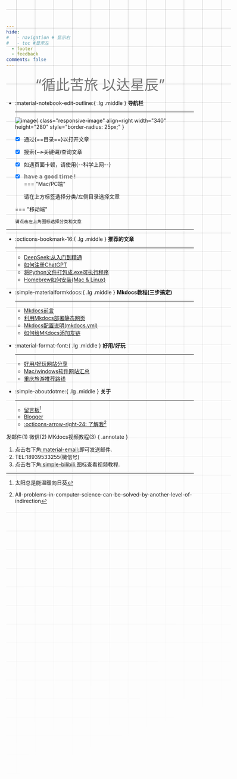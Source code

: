 ```yaml
---
hide:
#   - navigation # 显示右
#   - toc #显示左
  - footer
  - feedback
comments: false
---
```



<center><font class="custom-font ml3">“循此苦旅 以达星辰”</font></center>
<script src="https://cdn.statically.io/libs/animejs/2.0.2/anime.min.js"></script>
<style>
    .custom-font {
    font-size: 38px; /* 默认字体大小为8px */
    color: #757575;
}
@media (max-width: 768px) { /* 假设768px及以下为移动端 */
    .custom-font {
        font-size: 29px; /* 移动端字体大小为6px */
    }
}
</style>

<div class="grid cards" markdown>

-   :material-notebook-edit-outline:{ .lg .middle } __导航栏__

    ---
    ![image](https://pic3.zhimg.com/80/v2-b9ae6898d33359da6be815bf60626af2_1440w.webp){ class="responsive-image" align=right width="340" height="280" style="border-radius: 25px;" }

    - [x] 通过{==目录==}以打开文章
    - [x] 搜索{~~~>关键词~~}查询文章
    - [x] 如遇页面卡顿，请使用{--科学上网--}
    - [x] 𝕙𝕒𝕧𝕖 𝕒 𝕘𝕠𝕠𝕕 𝕥𝕚𝕞𝕖 !  
    === "Mac/PC端"

        请在上方标签选择分类/左侧目录选择文章

    === "移动端"

        请点击左上角图标选择分类和文章
    

</div>
<style>
    @media only screen and (max-width: 768px) {
        .responsive-image {
            display: none;
        }
    }
</style>


***  


<div class="grid cards" markdown>

-   :octicons-bookmark-16:{ .lg .middle } __推荐的文章__

    ---

    - [DeepSeek:从入门到精通](develop/deepseek.md)
    - [如何注册ChatGPT](develop/ChatGPT.md)
    - [将Python文件打包成.exe可执行程序](blog/py/python.md)
    - [Homebrew如何安装(Mac & Linux)](blog/Mac/homebrew.md) 
    
-   :simple-materialformkdocs:{ .lg .middle } __Mkdocs教程(三步搞定)__

    ---
    - [Mkdocs前言](blog/Mkdocs/mkfirst.md)
    - [利用Mkdocs部署静态网页](blog/Mkdocs/mkdocs1.md)
    - [Mkdocs配置说明(mkdocs.yml)](blog/Mkdocs/mkdocs2.md)   
    - [如何给MKdocs添加友链](blog/Mkdocs/linktech.md)


-   :material-format-font:{ .lg .middle } __好用/好玩__

    ---

    
    - [好用/好玩网站分享](blog/Webplay.md)
    - [Mac/windows软件网站汇总](blog/macsoft.md)
    - [重庆旅游推荐路线](trip/InCQ/CQ.md)
    
-   :simple-aboutdotme:{ .lg .middle } __关于__

    ---

    - [留言板](waline.md)[^Knowing-that-loving-you-has-no-ending] 
    - [Blogger](blog/index.md)  
    - [:octicons-arrow-right-24: 了解我](about/geren.md)[^see-how-much-I-love-you]

</div>


[^Knowing-that-loving-you-has-no-ending]:太阳总是能温暖向日葵  
[^see-how-much-I-love-you]:All-problems-in-computer-science-can-be-solved-by-another-level-of-indirection

<!-- Start of Howxm client code snippet -->
<!-- <head>
<script>
function _howxm(){_howxmQueue.push(arguments)}
window._howxmQueue=window._howxmQueue||[];
_howxm('setAppID','14429fca-cac1-4551-a472-b046a96ebb75');
(function(){var scriptId='howxm_script';
if(!document.getElementById(scriptId)){
var e=document.createElement('script'),
t=document.getElementsByTagName('script')[0];
e.setAttribute('id',scriptId);
e.type='text/javascript';e.async=!0;
e.src='https://static.howxm.com/sdk.js';
t.parentNode.insertBefore(e,t)}})();
</script> -->
<!-- End of Howxm client code snippet -->

<!-- <script src="//code.tidio.co/6jmawe9m5wy4ahvlhub2riyrnujz7xxi.js" async></script>-->  
 <!-- tidio聊天-->
<!-- </head> -->





<!--  
____    __    ____  ______   ______   ____    __    ____  __  .__   __. 
\   \  /  \  /   / /      | /  __  \  \   \  /  \  /   / |  | |  \ |  | 
 \   \/    \/   / |  ,----'|  |  |  |  \   \/    \/   /  |  | |   \|  | 
  \            /  |  |     |  |  |  |   \            /   |  | |  . `  | 
   \    /\    /   |  `----.|  `--'  |    \    /\    /    |  | |  |\   | 
    \__/  \__/     \______| \______/      \__/  \__/     |__| |__| \__| 
-->


发邮件(1) 微信(2) MKdocs视频教程(3)
{ .annotate }

1. 点击右下角[:material-email:](mailto:<wangkewen821@gmail.com>)即可发送邮件.
2. TEL:18939533255(微信号)
3. 点击右下角[:simple-bilibili:](https://space.bilibili.com/1407028951/lists/4566631?type=series)图标查看视频教程.




<style>

.md-grid {
  max-width: 1220px;
}
</style>




<!-- <html lang="zh-cn">
<head>
    <meta charset="UTF-8">
    <meta name="viewport" content="width=device-width, initial-scale=1.0">
    <style>
        .timeline {
            position: relative;
            max-width: 1200px;
            margin: 0 auto;
        }

        .timeline::after {
            content: '';
            position: absolute;
            width: 6px;
            background-color: #608DBD;
            top: 0;
            bottom: 0;
            left: 50%;
            margin-left: -3px;
        }

        .container {
            padding: 20px 40px;
            position: relative;
            background-color: inherit;
            width: 50%;
        }

        .left {
            left: 0;
        }

        .right {
            left: 50%;
        }

        .left::after {
            content: " ";
            height: 0;
            position: absolute;
            top: 22px;
            width: 0;
            z-index: 1;
            right: -17px;
            border: medium solid white;
            border-width: 10px 0 10px 10px;
            border-color: transparent transparent transparent white;
        }

        .right::after {
            content: " ";
            height: 0;
            position: absolute;
            top: 22px;
            width: 0;
            z-index: 1;
            left: -17px;
            border: medium solid white;
            border-width: 10px 10px 10px 0;
            border-color: transparent white transparent transparent;
        }

        .right::before {
            left: -16px;
        }

        .left::before {
            right: -16px;
        }

        .content {
            padding: 20px 30px;
            background-color: white;
            position: relative;
            border-radius: 6px;
            box-shadow: 0 2px 10px rgba(0, 0, 0, 0.1);
        }

        .content h2 {
            margin: 0;
            font-size: 24px;
            color: #333;
        }

        .content p {
            margin: 5px 0 0;
            font-size: 18px;
            color: #666;
        }

        .date {
            font-size: 16px;
            color: #999;
            margin-top: 10px;
            text-align: right;
        }

        @media (max-width: 768px) {
            .timeline::after {
                left: 20px;
            }

            .container {
                width: 100%;
                padding-left: 70px;
                padding-right: 25px;
            }

            .container::before {
                left: 60px;
                border: medium solid white;
                border-width: 10px 10px 10px 0;
                border-color: transparent white transparent transparent;
            }

            .left::after, .right::after {
                left: 60px;
            }

            .right {
                left: 0%;
            }
        }
    </style>
</head>
<body>

<div class="timeline">
    <div class="container left">
        <div class="content">
            <h2>漯河高中</h2>
            <p>平凡的三年</p>
            <div class="date">2018 - 2021</div>
        </div>
    </div>
    <div class="container right">
        <div class="content">
            <h2>CTBU</h2>
            <p>电子信息工程专业学士</p>
            <div class="date">2021 - 2024</div>
        </div>
    </div>
    <div class="container left">
        <div class="content">
            <h2>XDU(待定)</h2>
            <p>网络空间安全硕士研究生</p>
            <div class="date">2024 - 2027</div>
        </div>
    </div>
    <div class="container right">
        <div class="content">
            <h2>未完待续</h2>
            <p>在路上，永远热泪盈眶</p>
            <div class="date">Before - After</div>
        </div>
    </div>
</div>

</body>
</html> -->







<!-- <head>
    <meta charset="UTF-8">
    <meta name="viewport" content="width=device-width, initial-scale=1.0">
    <style>
        .timeline {
            position: relative;
            max-width: 1200px;
            margin: 0 auto;
        }
        .timeline::after {
            content: '';
            position: absolute;
            width: 6px;
            background-color:rgb(223, 231, 248);
            top: 0;
            bottom: 0;
            left: 50%;
            margin-left: -3px;
        }
        .container {
            padding: 20px 40px;
            position: relative;
            background-color: inherit;
            width: 50%;
        }
        .left {
            left: 0;
        }
        .right {
            left: 50%;
        }
        .left::after {
            content: " ";
            height: 0;
            position: absolute;
            top: 22px;
            width: 0;
            z-index: 1;
            right: -17px;
            border: medium solid white;
            border-width: 10px 0 10px 10px;
            border-color: transparent transparent transparent white;
        }
        .right::after {
            content: " ";
            height: 0;
            position: absolute;
            top: 22px;
            width: 0;
            z-index: 1;
            left: -17px;
            border: medium solid white;
            border-width: 10px 10px 10px 0;
            border-color: transparent white transparent transparent;
        }
        .right::before {
            left: -16px;
        }
        .left::before {
            right: -16px;
        }
        .content {
            padding: 20px 30px;
            background-color: white;
            position: relative;
            border-radius: 6px;
            box-shadow: 0 2px 10px rgba(0, 0, 0, 0.1);
        }
        .content h2 {
            margin: 0;
            font-size: 24px;
            color: #333;
        }
        .content p {
            margin: 5px 0 0;
            font-size: 18px;
            color: #666;
        }
        .date {
            font-size: 16px;
            color: #999;
            margin-top: 10px;
            text-align: right;
        }
        @media (max-width: 768px) {
            .timeline::after {
                left: 20px;
            }
            .container {
                width: 100%;
                padding-left: 70px;
                padding-right: 25px;
            }
            .container::before {
                left: 60px;
                border: medium solid white;
                border-width: 10px 10px 10px 0;
                border-color: transparent white transparent transparent;
            }
            .left::after, .right::after {
                left: 60px;
            }
            .right {
                left: 0%;
            }
        }
    </style>
</head>
<body>

<div class="timeline">
    <div class="container left">
        <div class="content">
            <h2>漯河高中</h2>
            <p>平凡的三年</p>
            <div class="date">2018 - 2021</div>
        </div>
    </div>
    <div class="container right">
        <div class="content">
            <h2>CTBU</h2>
            <p>电子信息工程专业学士</p>
            <div class="date">2021 - 2024</div>
        </div>
    </div>
    <div class="container left">
        <div class="content">
            <h2>XDU(待定)</h2>
            <p>网络空间安全硕士研究生</p>
            <div class="date">2024 - 2027</div>
        </div>
    </div>
    <div class="container right">
        <div class="content">
            <h2>未完待续</h2>
            <p>在路上，永远热泪盈眶</p>
            <div class="date">Before - After</div>
        </div>
    </div>


</div>
</body>
 -->

<!-- <style>
body::before {
  --size: 50px; /* 调整网格单元大小 */
  --line: color-mix(in hsl, canvasText, transparent 80%); /* 调整线条透明度 */
  content: '';
  height: 100vh;
  width: 100vw;
  position: fixed;
  background: linear-gradient(
        90deg,
        var(--line) 1px,
        transparent 1px var(--size)
      )
      50% 50% / var(--size) var(--size),
    linear-gradient(var(--line) 1px, transparent 1px var(--size)) 50% 50% /
      var(--size) var(--size);
  -webkit-mask: linear-gradient(-20deg, transparent 50%, white);
          mask: linear-gradient(-20deg, transparent 50%, white);
  top: 0;
  transform-style: flat;
  pointer-events: none;
  z-index: -1;
}
</style> -->


<style>
body {
  position: relative; /* 确保 body 元素的 position 属性为非静态值 */
}

body::before {
  --size: 50px; /* 调整网格单元大小 */
  --line: color-mix(in hsl, canvasText, transparent 80%); /* 调整线条透明度 */
  content: '';
  height: 100vh;
  width: 100%;
  position: absolute; /* 修改为 absolute 以使其随页面滚动 */
  background: linear-gradient(
        90deg,
        var(--line) 1px,
        transparent 1px var(--size)
      )
      50% 50% / var(--size) var(--size),
    linear-gradient(var(--line) 1px, transparent 1px var(--size)) 50% 50% /
      var(--size) var(--size);
  -webkit-mask: linear-gradient(-20deg, transparent 50%, white);
          mask: linear-gradient(-20deg, transparent 50%, white);
  top: 0;
  transform-style: flat;
  pointer-events: none;
  z-index: -1;
}

@media (max-width: 768px) {
  body::before {
    display: none; /* 在手机端隐藏网格效果 */
  }
}
</style>